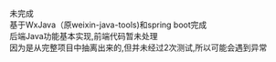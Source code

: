 未完成  
基于WxJava（原weixin-java-tools)和spring boot完成  
后端Java功能基本实现,前端代码暂未处理  
因为是从完整项目中抽离出来的,但并未经过2次测试,所以可能会遇到异常  
